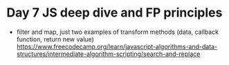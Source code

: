 # Day 7 JS deep dive and FP principles

- filter and map, just two examples of transform methods (data, callback function, return new value)
  https://www.freecodecamp.org/learn/javascript-algorithms-and-data-structures/intermediate-algorithm-scripting/search-and-replace
